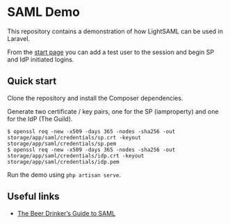 # SAML Demo

This repository contains a demonstration of how LightSAML can be used in Laravel.

From the [start page](http://localhost:8000) you can add a test user to the session and begin SP and 
IdP initiated logins.

## Quick start

Clone the repository and install the Composer dependencies.

Generate two certificate / key pairs, one for the SP (iamproperty) and one for the IdP (The Guild).

```shell
$ openssl req -new -x509 -days 365 -nodes -sha256 -out storage/app/saml/credentials/sp.crt -keyout storage/app/saml/credentials/sp.pem
$ openssl req -new -x509 -days 365 -nodes -sha256 -out storage/app/saml/credentials/idp.crt -keyout storage/app/saml/credentials/idp.pem
```

Run the demo using `php artisan serve`.

## Useful links

- [The Beer Drinker’s Guide to SAML](https://duo.com/blog/the-beer-drinkers-guide-to-saml)
